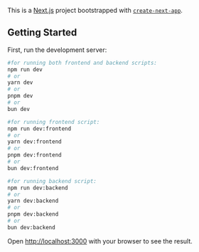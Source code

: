 This is a [Next.js](https://nextjs.org) project bootstrapped with [`create-next-app`](https://nextjs.org/docs/app/api-reference/cli/create-next-app).

## Getting Started

First, run the development server:

```bash
#for running both frontend and backend scripts:
npm run dev
# or
yarn dev
# or
pnpm dev
# or
bun dev

#for running frontend script:
npm run dev:frontend
# or
yarn dev:frontend
# or
pnpm dev:frontend
# or
bun dev:frontend

#for running backend script:
npm run dev:backend
# or
yarn dev:backend
# or
pnpm dev:backend
# or
bun dev:backend
```

Open [http://localhost:3000](http://localhost:3000) with your browser to see the result.
